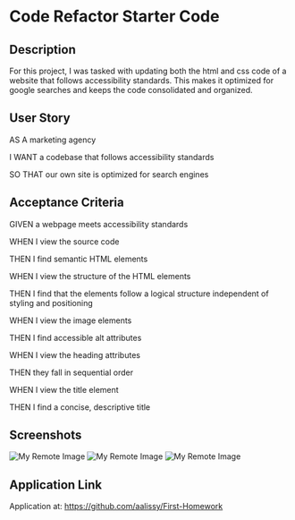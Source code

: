 # Code Refactor Starter Code
## Description
For this project, I was tasked with updating both the html and css code of a website that follows accessibility standards. This makes it optimized for google searches and keeps the code consolidated and organized.

## User Story
AS A marketing agency

I WANT a codebase that follows accessibility standards

SO THAT our own site is optimized for search engines

## Acceptance Criteria
GIVEN a webpage meets accessibility standards

WHEN I view the source code

THEN I find semantic HTML elements

WHEN I view the structure of the HTML elements

THEN I find that the elements follow a logical structure independent of styling and positioning

WHEN I view the image elements

THEN I find accessible alt attributes

WHEN I view the heading attributes

THEN they fall in sequential order

WHEN I view the title element

THEN I find a concise, descriptive title

## Screenshots
![My Remote Image](https://www.dropbox.com/s/0or5f6gg5q0ty0t/Screen%20Shot%202022-06-10%20at%2010.17.05%20AM.png?dl=0)
![My Remote Image](https://www.dropbox.com/s/d6snctwzj55he7i/Screen%20Shot%202022-06-10%20at%2010.17.17%20AM.png?dl=0)
![My Remote Image](https://www.dropbox.com/s/oebjz8rvf2rn4kb/Screen%20Shot%202022-06-10%20at%2010.17.29%20AM.png?dl=0)

## Application Link
Application at: https://github.com/aalissy/First-Homework
